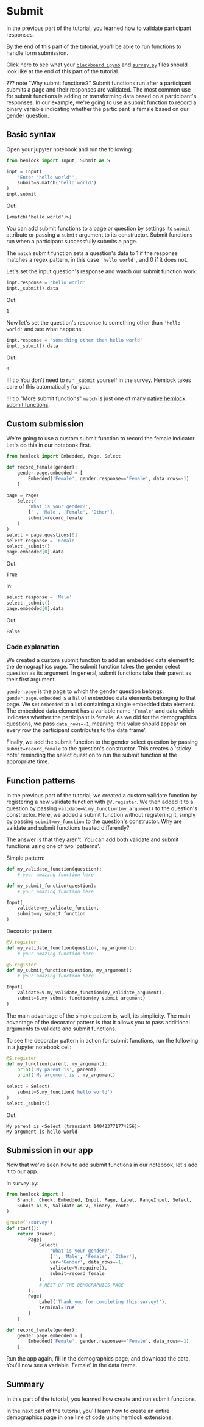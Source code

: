 # Submit

In the previous part of the tutorial, you learned how to validate participant responses.

By the end of this part of the tutorial, you'll be able to run functions to handle form submission.

Click here to see what your <a href="https://github.com/dsbowen/hemlock-tutorial/blob/v0.4/blackboard.ipynb" target="_blank">`blackboard.ipynb`</a> and <a href="https://github.com/dsbowen/hemlock-tutorial/blob/v0.4/survey.py" target="_blank">`survey.py`</a> files should look like at the end of this part of the tutorial.

??? note "Why submit functions?"
    Submit functions run after a participant submits a page and their responses are validated. The most common use for submit functions is adding or transforming data based on a participant's responses. In our example, we're going to use a submit function to record a binary variable indicating whether the participant is female based on our gender question.

## Basic syntax

Open your jupyter notebook and run the following:

```python
from hemlock import Input, Submit as S

inpt = Input(
    'Enter "hello world"', 
    submit=S.match('hello world')
)
inpt.submit
```

Out:

```
[<match('hello world')>]
```

You can add submit functions to a page or question by settings its `submit` attribute or passing a `submit` argument to its constructor. Submit functions run when a participant successfully submits a page.

The `match` submit function sets a question's data to 1 if the response matches a regex pattern, in this case `'hello world'`, and 0 if it does not.

Let's set the input question's response and watch our submit function work:

```python
inpt.response = 'hello world'
inpt._submit().data
```

Out:

```
1
```

Now let's set the question's response to something other than `'hello world'` and see what happens:

```python
inpt.response = 'something other than hello world'
inpt._submit().data
```

Out:

```
0
```

!!! tip
    You don't need to run `_submit` yourself in the survey. Hemlock takes care of this automatically for you.
    
!!! tip "More submit functions"
    `match` is just one of many [native hemlock submit functions](../functions/submit.md).

## Custom submission

We're going to use a custom submit function to record the female indicator. Let's do this in our notebook first.

```python
from hemlock import Embedded, Page, Select

def record_female(gender):
    gender.page.embedded = [
        Embedded('Female', gender.response=='Female', data_rows=-1)
    ]

page = Page(
    Select(
        'What is your gender?',
        ['', 'Male', 'Female', 'Other'],
        submit=record_female
    )
)
select = page.questions[0]
select.response = 'Female'
select._submit()
page.embedded[0].data
```

Out:

```
True
```

In:

```python
select.response = 'Male'
select._submit()
page.embedded[0].data
```

Out:

```
False
```

### Code explanation

We created a custom submit function to add an embedded data element to the demographics page. The submit function takes the gender select question as its argument. In general, submit functions take their parent as their first argument.

`gender.page` is the page to which the gender question belongs. `gender.page.embedded` is a list of embedded data elements belonging to that page. We set `embedded` to a list containing a single embedded data element. The embedded data element has a variable name `'Female'` and data which indicates whether the participant is female. As we did for the demographics questions, we pass `data_rows=-1`, meaning 'this value should appear on every row the participant contributes to the data frame'.

Finally, we add the submit function to the gender select question by passing `submit=record_female` to the question's constructor. This creates a 'sticky note' reminding the select question to run the submit function at the appropriate time.

## Function patterns

In the previous part of the tutorial, we created a custom validate function by registering a new validate function with `@V.register`. We then added it to a question by passing `validate=V.my_function(my_argument)` to the question's constructor. Here, we added a submit function without registering it, simply by passing `submit=my_function` to the question's constructor. Why are validate and submit functions treated differently?

The answer is that they aren't. You can add both validate and submit functions using one of two 'patterns'.

Simple pattern:

```python
def my_validate_function(question):
    # your amazing function here

def my_submit_function(question):
    # your amazing function here

Input(
    validate=my_validate_function,
    submit=my_submit_function
)
```

Decorator pattern:

```python
@V.register
def my_validate_function(question, my_argument):
    # your amazing function here

@S.register
def my_submit_function(question, my_argument):
    # your amazing function here

Input(
    validate=V.my_validate_function(my_validate_argument),
    submit=S.my_submit_function(my_submit_argument)
)
```

The main advantage of the simple pattern is, well, its simplicity. The main advantage of the decorator pattern is that it allows you to pass additional arguments to validate and submit functions.

To see the decorator pattern in action for submit functions, run the following in a jupyter notebook cell:

```python
@S.register
def my_function(parent, my_argument):
    print('My parent is', parent)
    print('My argument is', my_argument)
    
select = Select(
    submit=S.my_function('hello world')
)
select._submit()
```

Out:

```
My parent is <Select (transient 140423771774256)>
My argument is hello world
```

## Submission in our app

Now that we've seen how to add submit functions in our notebook, let's add it to our app.

In `survey.py`:

```python
from hemlock import (
    Branch, Check, Embedded, Input, Page, Label, RangeInput, Select, 
    Submit as S, Validate as V, binary, route
)

@route('/survey')
def start():
    return Branch(
        Page(
            Select(
                'What is your gender?',
                ['', 'Male', 'Female', 'Other'],
                var='Gender', data_rows=-1,
                validate=V.require(),
                submit=record_female
            ),
            # REST OF THE DEMOGRAPHICS PAGE
        ),
        Page(
            Label('Thank you for completing this survey!'), 
            terminal=True
        )
    )

def record_female(gender):
    gender.page.embedded = [
        Embedded('Female', gender.response=='Female', data_rows=-1)
    ]
```

Run the app again, fill in the demographics page, and download the data. You'll now see a variable 'Female' in the data frame.

## Summary

In this part of the tutorial, you learned how create and run submit functions.

In the next part of the tutorial, you'll learn how to create an entire demographics page in one line of code using hemlock extensions.